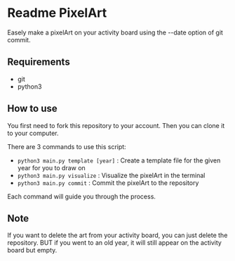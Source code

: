 # Readme PixelArt

Easely make a pixelArt on your activity board using the --date option of git commit.

## Requirements

- git
- python3

## How to use

You first need to fork this repository to your account. Then you can clone it to your computer.

There are 3 commands to use this script:

- `python3 main.py template [year]` : Create a template file for the given year for you to draw on
- `python3 main.py visualize` : Visualize the pixelArt in the terminal
- `python3 main.py commit` : Commit the pixelArt to the repository

Each command will guide you through the process.

## Note

If you want to delete the art from your activity board, you can just delete the repository. BUT if you went to an old year, it will still appear on the activity board but empty.